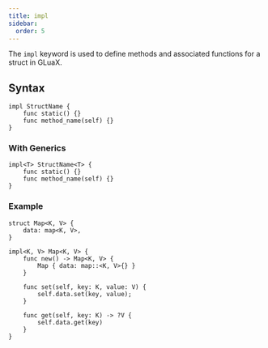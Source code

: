 ```yaml
---
title: impl
sidebar:
  order: 5
---
```


The `impl` keyword is used to define methods and associated functions for a struct in GLuaX.

## Syntax

```gluax
impl StructName {
    func static() {}
    func method_name(self) {}
}
```

### With Generics

```gluax
impl<T> StructName<T> {
    func static() {}
    func method_name(self) {}
}
```

### Example

```gluax
struct Map<K, V> {
    data: map<K, V>,
}

impl<K, V> Map<K, V> {
    func new() -> Map<K, V> {
        Map { data: map::<K, V>{} }
    }

    func set(self, key: K, value: V) {
        self.data.set(key, value);
    }

    func get(self, key: K) -> ?V {
        self.data.get(key)
    }
}
```
